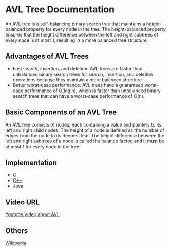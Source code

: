 # AVL Tree Documentation
An AVL tree is a self-balancing binary search tree that maintains a height-balanced property for every node in the tree. The height-balanced property ensures that the height difference between the left and right subtrees of every node is at most 1, resulting in a more balanced tree structure.
## Advantages of AVL Trees

- Fast search, insertion, and deletion: AVL trees are faster than unbalanced binary search trees for search, insertion, and deletion operations because they maintain a more balanced structure.
- Better worst-case performance: AVL trees have a guaranteed worst-case performance of O(log n), which is faster than unbalanced binary search trees that can have a worst-case performance of O(n).


## Basic Components of an AVL Tree

An AVL tree consists of nodes, each containing a value and pointers to its left and right child nodes. The height of a node is defined as the number of edges from the node to its deepest leaf. The height difference between the left and right subtrees of a node is called the balance factor, and it must be at most 1 for every node in the tree.

## Implementation 
- [C](../../../algorithms/C/tree/avl.c)
- [C++](../../../algorithms/CPlusPlus/Trees/avl.cpp)
- [Java](../../../algorithms/Java/trees/avl.java)

## Video URL
[Youtube Video about AVL](https://www.youtube.com/watch?v=YWqla0UX-38)

## Others
[Wikipedia](https://en.wikipedia.org/wiki/AVL)